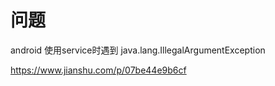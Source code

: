# 问题

android 使用service时遇到 java.lang.IllegalArgumentException

https://www.jianshu.com/p/07be44e9b6cf